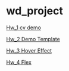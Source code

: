 # wd_project
[Hw_1 cv demo](https://maxcon-ai.github.io/wd_project)

[Hw_2 Demo Template](https://maxcon-ai.github.io/wd_project/hw2_templete/index.html)

[Hw_3 Hover Effect](https://maxcon-ai.github.io/wd_project/hw3_hovereffect/index.html)

[Hw_4 Flex](https://maxcon-ai.github.io/wd_project/hw4_flex/index.html)
